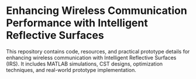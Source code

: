 # Enhancing Wireless Communication Performance with Intelligent Reflective Surfaces
 This repository contains code, resources, and practical prototype details for enhancing wireless communication with Intelligent Reflective Surfaces (IRS). It includes MATLAB simulations, CST designs, optimization techniques, and real-world prototype implementation.
